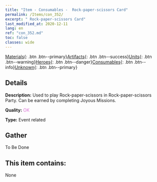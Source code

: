 ```yaml
---
title: "Item - Consumables -  Rock-paper-scissors Card"
permalink: /Items/con_352/
excerpt: " Rock-paper-scissors Card"
last_modified_at: 2020-12-11
lang: en
ref: "con_352.md"
toc: false
classes: wide
---
```

 [Materials](/Items/){: .btn .btn--primary}[Artifacts](/Items/Artifacts/){: .btn .btn--success}[Units](/Items/Units/){: .btn .btn--warning}[Heroes](/Items/Heroes/){: .btn .btn--danger}[Consumables](/Items/Consumables/){: .btn .btn--info}[Unknown](/Items/Unknown/){: .btn .btn--primary}

## Details
 **Description:** Used to play Rock-paper-scissors in Rock-paper-scissors Party. Can be earned by completing Joyous Missions.

 **Quality:** <span style="color: #DA70D6">OK</span>

 **Type:** Event related

## Gather

  To Be Done

## This item contains:

  None

